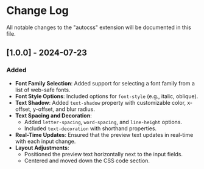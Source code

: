 # Change Log

All notable changes to the "autocss" extension will be documented in this file.

## [1.0.0] - 2024-07-23

### Added
- **Font Family Selection**: Added support for selecting a font family from a list of web-safe fonts.
- **Font Style Options**: Included options for `font-style` (e.g., italic, oblique).
- **Text Shadow**: Added `text-shadow` property with customizable color, x-offset, y-offset, and blur radius.
- **Text Spacing and Decoration**:
  - Added `letter-spacing`, `word-spacing`, and `line-height` options.
  - Included `text-decoration` with shorthand properties.
- **Real-Time Updates**: Ensured that the preview text updates in real-time with each input change.
- **Layout Adjustments**: 
  - Positioned the preview text horizontally next to the input fields.
  - Centered and moved down the CSS code section.
